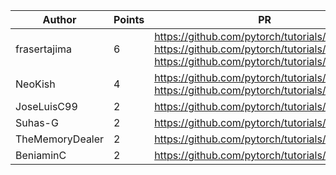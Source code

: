 | Author | Points | PR |
|--- | --- | ---|
| frasertajima | 6 | https://github.com/pytorch/tutorials/pull/2370, https://github.com/pytorch/tutorials/pull/2368, https://github.com/pytorch/tutorials/pull/2363 | 
| NeoKish | 4 | https://github.com/pytorch/tutorials/pull/2364, https://github.com/pytorch/tutorials/pull/2361 | 
| JoseLuisC99 | 2 | https://github.com/pytorch/tutorials/pull/2372 | 
| Suhas-G | 2 | https://github.com/pytorch/tutorials/pull/2371 | 
| TheMemoryDealer | 2 | https://github.com/pytorch/tutorials/pull/2369 | 
| BeniaminC | 2 | https://github.com/pytorch/tutorials/pull/2366 | 
